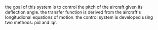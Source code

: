 the goal of this system is to control the pitch of the aircraft given its deflection angle. the transfer function is derived from the aircraft's longitudional equations of motion. the control system is developed using two methods: pid and lqr.
